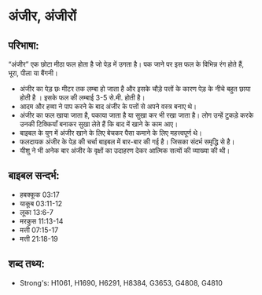 # अंजीर, अंजीरों #

## परिभाषा: ##

“अंजीर” एक छोटा मीठा फल होता है जो पेड़ में उगता है। पक जाने पर इस फल के विभिन्न रंग होते हैं, भूरा, पीला या बैंगनी।

* अंजीर का पेड़ छः मीटर तक लम्बा हो जाता है और इसके चौड़े पत्तों के कारण पेड़ के नीचे बहुत छाया होती है । इसके फल की लम्बाई 3-5 से.मी. होती है।
* आदम और हव्वा ने पाप करने के बाद अंजीर के पत्तों से अपने वस्त्र बनाए थे।
* अंजीर का फल खाया जाता है, पकाया जाता है या सुखा कर भी रखा जाता है। लोग उन्हें टुकड़े करके उनकी टिक्कियाँ बनाकर सुखा लेते हैं कि बाद में खाने के काम आए।
* बाइबल के युग में अंजीर खाने के लिए बेचकर पैसा कमाने के लिए महत्त्वपूर्ण थे।
* फलदायक अंजीर के पेड़ की चर्चा बाइबल में बार-बार की गई है। जिसका संदर्भ समृद्धि से है।
* यीशु ने भी अनेक बार अंजीर के वृक्षों का उदाहरण देकर आत्मिक सत्यों की व्याख्या की थी।

## बाइबल सन्दर्भ: ##

* हबक्कूक 03:17
* याकूब 03:11-12
* लूका 13:6-7
* मरकुस 11:13-14
* मत्ती 07:15-17
* मत्ती 21:18-19

## शब्द तथ्य: ##

* Strong's: H1061, H1690, H6291, H8384, G3653, G4808, G4810
